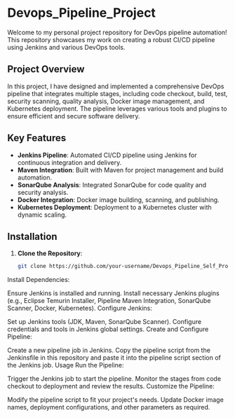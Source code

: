 # Devops_Pipeline_Project

Welcome to my personal project repository for DevOps pipeline automation! This repository showcases my work on creating a robust CI/CD pipeline using Jenkins and various DevOps tools.

## Project Overview

In this project, I have designed and implemented a comprehensive DevOps pipeline that integrates multiple stages, including code checkout, build, test, security scanning, quality analysis, Docker image management, and Kubernetes deployment. The pipeline leverages various tools and plugins to ensure efficient and secure software delivery.

## Key Features

- **Jenkins Pipeline**: Automated CI/CD pipeline using Jenkins for continuous integration and delivery.
- **Maven Integration**: Built with Maven for project management and build automation.
- **SonarQube Analysis**: Integrated SonarQube for code quality and security analysis.
- **Docker Integration**: Docker image building, scanning, and publishing.
- **Kubernetes Deployment**: Deployment to a Kubernetes cluster with dynamic scaling.

## Installation

1. **Clone the Repository**:
   ```bash
   git clone https://github.com/your-username/Devops_Pipeline_Self_Project.git

Install Dependencies:

Ensure Jenkins is installed and running.
Install necessary Jenkins plugins (e.g., Eclipse Temurin Installer, Pipeline Maven Integration, SonarQube Scanner, Docker, Kubernetes).
Configure Jenkins:

Set up Jenkins tools (JDK, Maven, SonarQube Scanner).
Configure credentials and tools in Jenkins global settings.
Create and Configure Pipeline:

Create a new pipeline job in Jenkins.
Copy the pipeline script from the Jenkinsfile in this repository and paste it into the pipeline script section of the Jenkins job.
Usage
Run the Pipeline:

Trigger the Jenkins job to start the pipeline.
Monitor the stages from code checkout to deployment and review the results.
Customize the Pipeline:

Modify the pipeline script to fit your project's needs.
Update Docker image names, deployment configurations, and other parameters as required.
